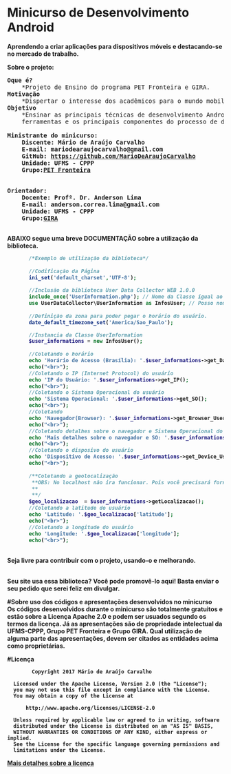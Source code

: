 # Minicurso de Desenvolvimento Android
<strong>Aprendendo a criar aplicações para dispositivos móveis e destacando-se no mercado de trabalho.</strong>

<b>Sobre o projeto:</b>

<pre>
<b>Oque é?</b>
	*Projeto de Ensino do programa PET Fronteira e GIRA.
<b>Motivação</b>
	*Dispertar o interesse dos acadêmicos para o mundo mobile (Lado Android da Força ).
<b>Objetivo</b>
	*Ensinar as principais técnicas de desenvolvimento Android, apresentando as 
	ferramentas e os principais componentes do processo de desenvolvimento de um aplicativo.

<b>Ministrante do minicurso:
	Discente: Mário de Araújo Carvalho
	E-mail: mariodearaujocarvalho@gmail.com
	GitHub: <a href="https://github.com/MarioDeAraujoCarvalho" target="_blank">https://github.com/MarioDeAraujoCarvalho</a>
	Unidade: UFMS - CPPP
	Grupo:<a href="http://pet.nerdsdafronteira.com/" target="_blank">PET Fronteira</a>
<b>

<b>Orientador:
	Docente: Profº. Dr. Anderson Lima
	E-mail: anderson.correa.lima@gmail.com
	Unidade: UFMS - CPPP
	Grupo:<a href="#" target="_blank">GIRA</a>
<b> 
</pre>

<b>ABAIXO segue uma breve DOCUMENTAÇÃO sobre a utilização da biblioteca.</b>

 ```php
		/*Exemplo de utilização da biblioteca*/
	
		//Codificação da Página
		ini_set('default_charset','UTF-8');
		
		//Inclusão da biblioteca User Data Collector WEB 1.0.0
		include_once('UserInformation.php'); // Nome da Classe igual ao nome do arquivo!
		use UserDataCollector\UserInformation as InfosUser; // Posso nomear como bem entender ao usar namespace
		
		//Definição da zona para poder pegar o horário do usuário.
		date_default_timezone_set('America/Sao_Paulo');

		//Instancia da Classe UserInformation
		$user_informations = new InfosUser();
		
		//Coletando o horário
		echo 'Horário de Acesso (Brasília): '.$user_informations->get_Data_Horario();
		echo("<br>");
		//Coletando o IP (Internet Protocol) do usuário
		echo 'IP do Usuário: '.$user_informations->get_IP();
		echo("<br>");
		//Coletando o Sistema Operacional do usuário
		echo 'Sistema Operacional: '.$user_informations->get_SO();
		echo("<br>");
		//Coletando
		echo 'Navegador(Browser): '.$user_informations->get_Browser_User();
		echo("<br>");
		//Coletando detalhes sobre o navegador e Sistema Operacional do usuário
		echo 'Mais detalhes sobre o navegador e SO: '.$user_informations->getMaisDetalhesUserAndBrowser();
		echo("<br>");
		//Coletando o disposivo do usuário
		echo 'Dispositivo de Acesso: '.$user_informations->get_Device_User();
		echo("<br>");
		
		/**Coletando a geolocalização
		 **OBS: No localhost não ira funcionar. Pois você precisará fornecer um IP conectado na WEB.
		 **
		 **/
		$geo_localizacao  = $user_informations->getLocalizacao();
		//Coletando a latitude do usuário
		echo 'Latitude: '.$geo_localizacao['latitude'];
		echo("<br>");
		//Coletando a longitude do usuário
		echo 'Longitude: '.$geo_localizacao['longitude'];
		echo("<br>");
  ```
  
  </br>
  <b>Seja livre para contribuir com o projeto, usando-o e melhorando.</b>
  </br>
  </br>

<b>Seu site usa essa biblioteca? Você pode promovê-lo aqui! Basta enviar o seu pedido que serei feliz em divulgar.</b>

#Sobre uso dos códigos e apresentações desenvolvidos no minicurso<br>
Os códigos desenvolvidos durante o minicurso são totalmente 
gratuitos e estão sobre a Licença Apache 2.0 e podem ser usuados segundo os termos da licença.
Já as apresentações são de propriedade intelectual da UFMS-CPPP, Grupo PET Fronteira e Grupo GIRA. Qual utilização de 
alguma parte das apresentações, devem ser citados as entidades acima como proprietárias.
<br>

#Licença
``` 
        Copyright 2017 Mário de Araújo Carvalho
 
  Licensed under the Apache License, Version 2.0 (the "License");
  you may not use this file except in compliance with the License.
  You may obtain a copy of the License at
 
      http://www.apache.org/licenses/LICENSE-2.0
 
  Unless required by applicable law or agreed to in writing, software
  distributed under the License is distributed on an "AS IS" BASIS,
  WITHOUT WARRANTIES OR CONDITIONS OF ANY KIND, either express or implied.
  See the License for the specific language governing permissions and
  limitations under the License.

````

<a href="https://github.com/MarioDeAraujoCarvalho/MiniCursoAndroid/blob/master/LICENSE" target="_blank">Mais detalhes sobre a licença</a>
